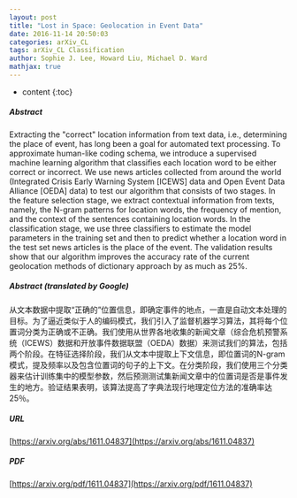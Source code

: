 ```yaml
---
layout: post
title: "Lost in Space: Geolocation in Event Data"
date: 2016-11-14 20:50:03
categories: arXiv_CL
tags: arXiv_CL Classification
author: Sophie J. Lee, Howard Liu, Michael D. Ward
mathjax: true
---
```


* content
{:toc}

##### Abstract
Extracting the "correct" location information from text data, i.e., determining the place of event, has long been a goal for automated text processing. To approximate human-like coding schema, we introduce a supervised machine learning algorithm that classifies each location word to be either correct or incorrect. We use news articles collected from around the world (Integrated Crisis Early Warning System [ICEWS] data and Open Event Data Alliance [OEDA] data) to test our algorithm that consists of two stages. In the feature selection stage, we extract contextual information from texts, namely, the N-gram patterns for location words, the frequency of mention, and the context of the sentences containing location words. In the classification stage, we use three classifiers to estimate the model parameters in the training set and then to predict whether a location word in the test set news articles is the place of the event. The validation results show that our algorithm improves the accuracy rate of the current geolocation methods of dictionary approach by as much as 25%.

##### Abstract (translated by Google)
从文本数据中提取“正确的”位置信息，即确定事件的地点，一直是自动文本处理的目标。为了逼近类似于人的编码模式，我们引入了监督机器学习算法，其将每个位置词分类为正确或不正确。我们使用从世界各地收集的新闻文章（综合危机预警系统（ICEWS）数据和开放事件数据联盟（OEDA）数据）来测试我们的算法，包括两个阶段。在特征选择阶段，我们从文本中提取上下文信息，即位置词的N-gram模式，提及频率以及包含位置词的句子的上下文。在分类阶段，我们使用三个分类器来估计训练集中的模型参数，然后预测测试集新闻文章中的位置词是否是事件发生的地方。验证结果表明，该算法提高了字典法现行地理定位方法的准确率达25％。

##### URL
[https://arxiv.org/abs/1611.04837](https://arxiv.org/abs/1611.04837)

##### PDF
[https://arxiv.org/pdf/1611.04837](https://arxiv.org/pdf/1611.04837)

